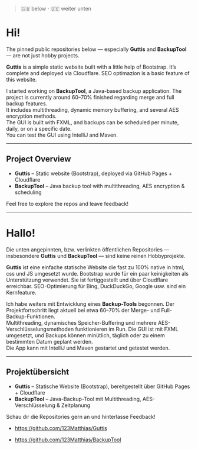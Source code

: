> 🇬🇧 below · 🇩🇪 weiter unten

# Hi!

The pinned public repositories below — especially **Guttis** and **BackupTool** — are not just hobby projects.

**Guttis** is a simple static website built with a little help of Bootstrap. It’s complete and deployed via Cloudflare. SEO optimazion is a basic feature of this website.

I started working on **BackupTool**, a Java-based backup application. The project is currently around 60–70% finished regarding merge and full backup features.  
It includes multithreading, dynamic memory buffering, and several AES encryption methods.  
The GUI is built with FXML, and backups can be scheduled per minute, daily, or on a specific date.  
You can test the GUI using IntelliJ and Maven.

---

## Project Overview

- **Guttis** – Static website (Bootstrap), deployed via GitHub Pages + Cloudflare  
- **BackupTool** – Java backup tool with multithreading, AES encryption & scheduling

Feel free to explore the repos and leave feedback!

---

# Hallo!

Die unten angepinnten, bzw. verlinkten öffentlichen Repositories — insbesondere **Guttis** und **BackupTool** — sind keine reinen Hobbyprojekte.

**Guttis** ist eine einfache statische Website die fast zu 100% native in html, css und JS umgesetzt wurde. Bootstrap wurde für ein paar keinigkeiten als Unterstützung verwendet. 
Sie ist fertiggestellt und über Cloudflare erreichbar. SEO-Optimierung für Bing, DuckDuckGo, Google usw. sind ein Kernfeature.

Ich habe weiters mit Entwicklung eines **Backup-Tools** begonnen. Der Projektfortschritt liegt aktuell bei etwa 60–70% der Merge- und Full-Backup-Funktionen.  
Multithreading, dynamisches Speicher-Buffering und mehrere AES-Verschlüsselungsmethoden funktionieren im Run.
Die GUI ist mit FXML umgesetzt, und Backups können minütlich, täglich oder zu einem bestimmten Datum geplant werden.  
Die App kann mit IntelliJ und Maven gestartet und getestet werden.

---

## Projektübersicht

- **Guttis** – Statische Website (Bootstrap), bereitgestellt über GitHub Pages + Cloudflare  
- **BackupTool** – Java-Backup-Tool mit Multithreading, AES-Verschlüsselung & Zeitplanung

Schau dir die Repositories gern an und hinterlasse Feedback!


- https://github.com/123Matthias/Guttis
  
- https://github.com/123Matthias/BackupTool
